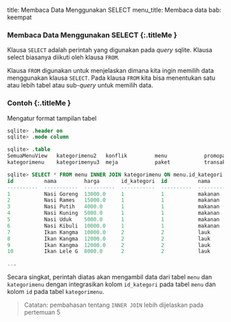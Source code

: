 title: Membaca Data Menggunakan SELECT
menu_title: Membaca data
bab: keempat


### <i class="fa fa-info-circle"></i> Membaca Data Menggunakan SELECT {:.titleMe }

Klausa `SELECT` adalah perintah yang digunakan pada _query_ sqlite. Klausa select biasanya diikuti oleh klausa `FROM`.

Klausa `FROM` digunakan untuk menjelaskan dimana kita ingin memilih data menggunakan klausa `SELECT`.
Pada klausa `FROM` kita bisa menentukan satu atau lebih tabel atau sub-_query_ untuk memilih data.

### <i class="fa fa-code"></i> Contoh {:.titleMe }

Mengatur format tampilan tabel
```sql
sqlite> .header on
sqlite> .mode column
```

```sql
sqlite> .table
SemuaMenuView   kategorimenu2   konflik         menu            promopaket    
kategorimenu    kategorimenyu3  meja            paket           transaksi

sqlite> SELECT * FROM menu INNER JOIN kategorimenu ON menu.id_kategori = kategorimenu.id;
id          nama         harga       id_kategori  id          nama      
----------  -----------  ----------  -----------  ----------  ----------
1           Nasi Goreng  13000.0     1            1           makanan   
2           Nasi Rames   15000.0     1            1           makanan   
3           Nasi Putih   4000.0      1            1           makanan   
4           Nasi Kuning  5000.0      1            1           makanan   
5           Nasi Uduk    5000.0      1            1           makanan   
6           Nasi Kibuli  10000.0     1            1           makanan   
7           Ikan Kangma  10000.0     2            2           lauk      
8           Ikan Kangma  12000.0     2            2           lauk      
9           Ikan Kangma  12000.0     2            2           lauk      
10          Ikan Lele G  8000.0      2            2           lauk

...

```

Secara singkat, perintah diatas akan mengambil data dari tabel `menu` dan `kategorimenu` dengan integrasikan kolom `id_kategori` pada tabel `menu` dan kolom `id` pada tabel `kategorimenu`.

> Catatan: pembahasan tentang `INNER JOIN` lebih dijelaskan pada pertemuan 5